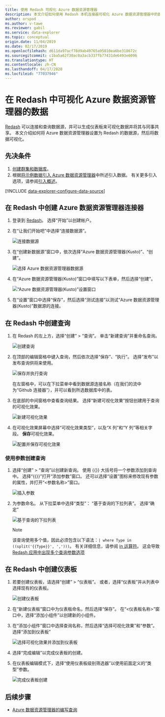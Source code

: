 ```yaml
---
title: 使用 Redash 可视化 Azure 数据资源管理器
description: 本文介绍如何使用 Redash 本机连接器可视化 Azure 数据资源管理器中的数据。
author: orspod
ms.author: v-tawe
ms.reviewer: gabil
ms.service: data-explorer
ms.topic: conceptual
origin.date: 11/04/2019
ms.date: 02/17/2019
ms.openlocfilehash: d611da97acf78d9ab49765a95810ea6be318672c
ms.sourcegitcommit: c1ba5a62f30ac0a3acb337fb77431de6493e6096
ms.translationtype: HT
ms.contentlocale: zh-CN
ms.lasthandoff: 04/17/2020
ms.locfileid: "77037946"
---
```

# <a name="visualize-data-from-azure-data-explorer-in-redash"></a>在 Redash 中可视化 Azure 数据资源管理器的数据

[Redash](https://redash.io/) 可以连接和查询数据源，并可以生成仪表板来可视化数据并将其与同事共享。 本文介绍如何将 Azure 数据资源管理器设置为 Redash 的数据源，然后将数据可视化。

## <a name="prerequisites"></a>先决条件

1. [创建群集和数据库](create-cluster-database-portal.md)。
1. 根据[将示例数据引入 Azure 数据资源管理器](ingest-sample-data.md)中所述引入数据。 有关更多引入选项，请参阅[引入概述](ingest-data-overview.md)。

[!INCLUDE [data-explorer-configure-data-source](../../includes/data-explorer-configure-data-source.md)]

## <a name="create-azure-data-explorer-connector-in-redash"></a>在 Redash 中创建 Azure 数据资源管理器连接器 

1. 登录到 [Redash](https://www.redash.io/)。 选择“开始”以创建帐户。 
1. 在“让我们开始吧”中选择“连接数据源”。  

    ![连接数据源](media/redash/connect-data-source.png)

1. 在“创建新数据源”窗口中，依次选择“Azure 数据资源管理器(Kusto)”、“创建”。    

    ![选择 Azure 数据资源管理器数据源](media/redash/select-adx-data-source.png)

1. 在“Azure 数据资源管理器(Kusto)”窗口中填写以下表单，然后选择“创建”。  

    ![“Azure 数据资源管理器(Kusto)”设置窗口](media/redash/adx-settings-window.png)

1. 在“设置”窗口中选择“保存”，然后选择“测试连接”以测试“Azure 数据资源管理器(Kusto)”数据源的连接。    

## <a name="create-queries-in-redash"></a>在 Redash 中创建查询

1. 在 Redash 的左上方，选择“创建” > “查询”。   单击“新建查询”并重命名查询。 

    ![创建查询](media/redash/create-query.png)

1. 在顶部的编辑窗格中键入查询，然后依次选择“保存”、“执行”。   选择“发布”以发布查询供将来使用。 

    ![保存并执行查询](media/redash/save-and-execute-query.png)

    在左窗格中，可以在下拉菜单中看到数据源连接名称（在我们的流中为“Github 连接器”），并可以看到所选数据库中的表。  

1. 在底部的中间窗格中查看查询结果。 选择“新建可视化效果”按钮创建用于查询的可视化效果。 

    ![新建可视化效果](media/redash/new-visualization.png)

1. 在可视化效果屏幕中选择“可视化效果类型”，以及“X 列”和“Y 列”等相关字段。    **保存**可视化效果。

    ![配置并保存可视化效果](media/redash/configure-visualization.png)

### <a name="create-a-query-using-a-parameter"></a>使用参数创建查询

1. 选择“创建” > “查询”以创建新查询。   使用 {{}} 大括号将一个参数添加到查询中。 选择“{{}}”打开“添加参数”窗口。   还可以选择“设置”图标来修改现有参数的属性，并打开“<参数名称>”窗口。   

    ![插入参数](media/redash/insert-parameter.png)

1. 为参数命名。 从下拉菜单中选择“类型”：  “基于查询的下拉列表”。  选择“确定” 

    ![基于查询的下拉列表](media/redash/query-based-dropdown-list.png)

    > [!NOTE]
    > 该查询使用多个值，因此必须包含以下语法：`| where Type in ((split('{{Type}}', ',')))`。 有关详细信息，请参阅 [in 运算符](https://docs.microsoft.com/azure/kusto/query/inoperator)。 这会导致 [Redash 应用中出现多个查询参数选项](https://redash.io/help/user-guide/querying/query-parameters#Serialized-Multi-Select-Query-Parametersredash.io)

## <a name="create-a-dashboard-in-redash"></a>在 Redash 中创建仪表板

1. 若要创建仪表板，请选择“创建” > “仪表板”。   或者，选择“仪表板”并从列表中选择现有的仪表板。 

    ![创建仪表板](media/redash/create-dashboard.png)

1. 在“新建仪表板”窗口中为仪表板命名，然后选择“保存”。   在“<仪表板名称>”窗口中，选择“添加小组件”以创建新的小组件。   

1. 在“添加小组件”窗口中选择查询名称，然后选择“选择可视化效果”和“参数”。    选择“添加到仪表板” 

   ![选择可视化效果并添加到仪表板](media/redash/add-widget-window.png)

1. 选择“完成编辑”以完成仪表板的创建。 

1.  在仪表板编辑模式下，选择“使用仪表板级别筛选器”以使用前面定义的“类型”参数。  

    ![完成仪表板创建](media/redash/complete-dashboard.png)

## <a name="next-steps"></a>后续步骤

* [Azure 数据资源管理器的编写查询](write-queries.md)


